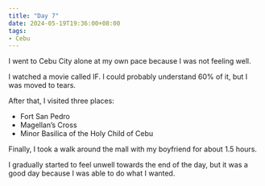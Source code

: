 ```yaml
---
title: "Day 7"
date: 2024-05-19T19:36:00+08:00
tags:
- Cebu
---
```


I went to Cebu City alone at my own pace because I was not feeling well.

I watched a movie called IF. I could probably understand 60% of it, but I was moved to tears.

After that, I visited three places:

- Fort San Pedro
- Magellan’s Cross
- Minor Basilica of the Holy Child of Cebu

Finally, I took a walk around the mall with my boyfriend for about 1.5 hours.

I gradually started to feel unwell towards the end of the day, but it was a good day because I was able to do what I wanted.